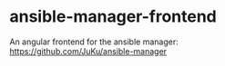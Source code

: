 # ansible-manager-frontend

An angular frontend for the ansible manager: https://github.com/JuKu/ansible-manager
